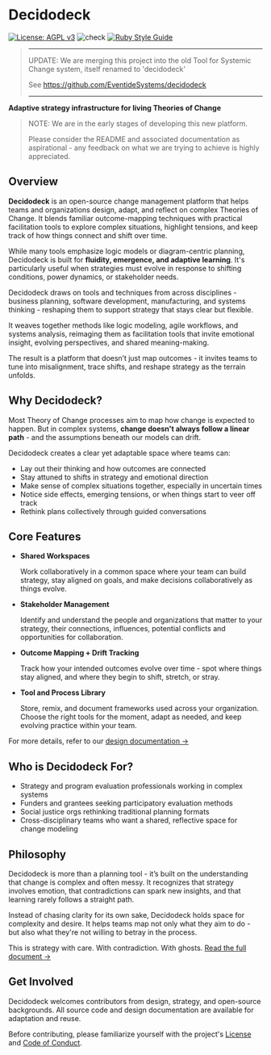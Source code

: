 # Decidodeck

[![License: AGPL v3](https://img.shields.io/badge/License-AGPL_v3-blue.svg)](https://www.gnu.org/licenses/agpl-3.0)
![check](https://github.com/EventideSystems/decidodeck/actions/workflows/ci.yml/badge.svg)
[![Ruby Style Guide](https://img.shields.io/badge/code_style-rubocop-brightgreen.svg)](https://github.com/rubocop/rubocop)

> ***************************************************************************************************************
> 
> UPDATE: We are merging this project into the old Tool for Systemic Change system, itself renamed to 'decidodeck'
> 
> See https://github.com/EventideSystems/decidodeck
> 
> ***************************************************************************************************************

**Adaptive strategy infrastructure for living Theories of Change**

> NOTE: We are in the early stages of developing this new platform. 
>
> Please consider the README and associated documentation as aspirational - any feedback on what we are trying to achieve is highly appreciated. 

## Overview

**Decidodeck** is an open-source change management platform that helps teams and organizations design, adapt, and reflect on complex Theories of Change. It blends familiar outcome-mapping techniques with practical facilitation tools to explore complex situations, highlight tensions, and keep track of how things connect and shift over time.

While many tools emphasize logic models or diagram-centric planning, Decidodeck is built for **fluidity, emergence, and adaptive learning**. It's particularly useful when strategies must evolve in response to shifting conditions, power dynamics, or stakeholder needs.

Decidodeck draws on tools and techniques from across disciplines - business planning, software development, manufacturing, and systems thinking - reshaping them to support strategy that stays clear but flexible.

It weaves together methods like logic modeling, agile workflows, and systems analysis, reimaging them as facilitation tools that invite emotional insight, evolving perspectives, and shared meaning-making.

The result is a platform that doesn’t just map outcomes - it invites teams to tune into misalignment, trace shifts, and reshape strategy as the terrain unfolds.

## Why Decidodeck?

Most Theory of Change processes aim to map how change is expected to happen. But in complex systems, **change doesn't always follow a linear path** - and the assumptions beneath our models can drift.

Decidodeck creates a clear yet adaptable space where teams can:

- Lay out their thinking and how outcomes are connected
- Stay attuned to shifts in strategy and emotional direction
- Make sense of complex situations together, especially in uncertain times
- Notice side effects, emerging tensions, or when things start to veer off track
- Rethink plans collectively through guided conversations

## Core Features

- **Shared Workspaces**

  Work collaboratively in a common space where your team can build strategy, stay aligned on goals, and make decisions collaboratively as things evolve.

- **Stakeholder Management**

  Identify and understand the people and organizations that matter to your strategy, their connections, influences, potential conflicts and opportunities for collaboration. 

- **Outcome Mapping + Drift Tracking**

  Track how your intended outcomes evolve over time - spot where things stay aligned, and where they begin to shift, stretch, or stray.

- **Tool and Process Library**  

  Store, remix, and document frameworks used across your organization. Choose the right tools for the moment, adapt as needed, and keep evolving practice within your team.

For more details, refer to our [design documentation →](/doc/DESIGN.md)

## Who is Decidodeck For?

- Strategy and program evaluation professionals working in complex systems  
- Funders and grantees seeking participatory evaluation methods  
- Social justice orgs rethinking traditional planning formats  
- Cross-disciplinary teams who want a shared, reflective space for change modeling

## Philosophy

Decidodeck is more than a planning tool - it’s built on the understanding that change is complex and often messy. It recognizes that strategy involves emotion, that contradictions can spark new insights, and that learning rarely follows a straight path.

Instead of chasing clarity for its own sake, Decidodeck holds space for complexity and desire. It helps teams map not only what they aim to do - but also what they're not willing to betray in the process.

This is strategy with care. With contradiction. With ghosts. [Read the full document →](/doc/PHILOSOPHY.md)

## Get Involved

Decidodeck welcomes contributors from design, strategy, and open-source backgrounds. All source code and design documentation are available for adaptation and reuse.

Before contributing, please familiarize yourself with the project's [License](LICENSE) and [Code of Conduct](/doc/CODE_OF_CONDUCT.md).

